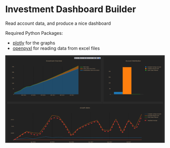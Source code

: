 # Investment Dashboard Builder
Read account data, and produce a nice dashboard

Required Python Packages: 
- [plotly](https://plot.ly/) for the graphs
- [openpyxl](https://openpyxl.readthedocs.io/en/default/) for reading data from excel files

![screenshot](dashboard/screenshot.png)
